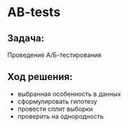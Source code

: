 # AB-tests

## Задача:
Проведение А/Б-тестирования

## Ход решения:
- выбранная особенность в данных
- сформулировать гипотезу
- провести сплит выборки 
- проверить на однородность
